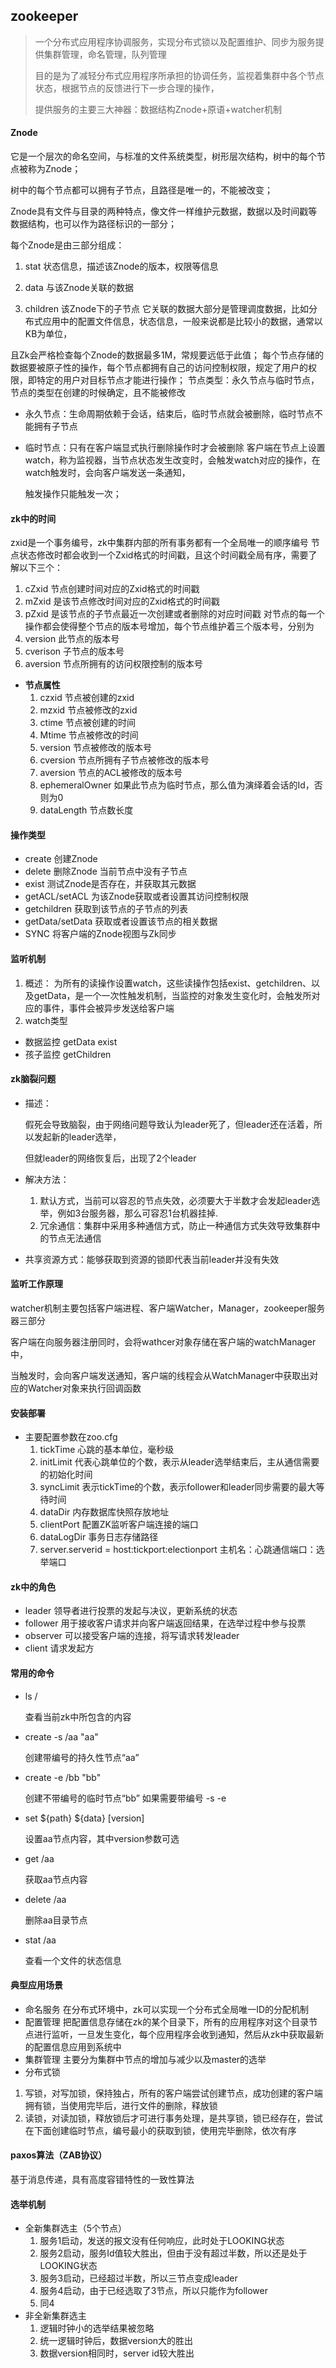 ## zookeeper
> 一个分布式应用程序协调服务，实现分布式锁以及配置维护、同步为服务提供集群管理，命名管理，队列管理
> 
>目的是为了减轻分布式应用程序所承担的协调任务，监视着集群中各个节点状态，根据节点的反馈进行下一步合理的操作，
> 
>提供服务的主要三大神器：数据结构Znode+原语+watcher机制

#### Znode

它是一个层次的命名空间，与标准的文件系统类型，树形层次结构，树中的每个节点被称为Znode； 

树中的每个节点都可以拥有子节点，且路径是唯一的，不能被改变； 

Znode具有文件与目录的两种特点，像文件一样维护元数据，数据以及时间戳等数据结构，也可以作为路径标识的一部分；  

每个Znode是由三部分组成：  

  1. stat 状态信息，描述该Znode的版本，权限等信息  

  2. data 与该Znode关联的数据  

  3. children 该Znode下的子节点
    它关联的数据大部分是管理调度数据，比如分布式应用中的配置文件信息，状态信息，一般来说都是比较小的数据，通常以KB为单位，

  且Zk会严格检查每个Znode的数据最多1M，常规要远低于此值；
  每个节点存储的数据要被原子性的操作，每个节点都拥有自己的访问控制权限，规定了用户的权限，即特定的用户对目标节点才能进行操作；
  节点类型：永久节点与临时节点，节点的类型在创建的时候确定，且不能被修改  
- 永久节点：生命周期依赖于会话，结束后，临时节点就会被删除，临时节点不能拥有子节点

- 临时节点：只有在客户端显式执行删除操作时才会被删除
  客户端在节点上设置watch，称为监视器，当节点状态发生改变时，会触发watch对应的操作，在watch触发时，会向客户端发送一条通知，

  触发操作只能触发一次；

#### zk中的时间

zxid是一个事务编号，zk中集群内部的所有事务都有一个全局唯一的顺序编号
节点状态修改时都会收到一个Zxid格式的时间戳，且这个时间戳全局有序，需要了解以下三个：  

1. cZxid  节点创建时间对应的Zxid格式的时间戳  
2. mZxid  是该节点修改时间对应的Zxid格式的时间戳  
3. pZxid  是该节点的子节点最近一次创建或者删除的对应时间戳
对节点的每一个操作都会使得整个节点的版本号增加，每个节点维护着三个版本号，分别为  
1. version  此节点的版本号
2. cverison  子节点的版本号
3. aversion  节点所拥有的访问权限控制的版本号

- **节点属性**
  1. czxid 节点被创建的zxid
  2. mzxid 节点被修改的zxid
  3. ctime 节点被创建的时间
  4. Mtime 节点被修改的时间
  5. version  节点被修改的版本号
  6. cversion 节点所拥有子节点被修改的版本号
  7. aversion  节点的ACL被修改的版本号
  8. ephemeralOwner 如果此节点为临时节点，那么值为演绎着会话的Id，否则为0
  9. dataLength 节点数长度 

#### 操作类型

- create  创建Znode
- delete  删除Znode  当前节点中没有子节点
- exist   测试Znode是否存在，并获取其元数据
- getACL/setACL 为该Znode获取或者设置其访问控制权限
- getchildren  获取到该节点的子节点的列表
- getData/setData 获取或者设置该节点的相关数据  
- SYNC  将客户端的Znode视图与Zk同步  

#### 监听机制

1. 概述： 
为所有的读操作设置watch，这些读操作包括exist、getchildren、以及getData，是一个一次性触发机制，当监控的对象发生变化时，会触发所对应的事件，事件会被异步发送给客户端
2. watch类型  
  -  数据监控  getData  exist
  -  孩子监控  getChildren

#### zk脑裂问题

- 描述：

  假死会导致脑裂，由于网络问题导致认为leader死了，但leader还在活着，所以发起新的leader选举，

  但就leader的网络恢复后，出现了2个leader  

- 解决方法：
  1. 默认方式，当前可以容忍的节点失效，必须要大于半数才会发起leader选举，例如3台服务器，那么可容忍1台机器挂掉.
  2. 冗余通信：集群中采用多种通信方式，防止一种通信方式失效导致集群中的节点无法通信
  
- 共享资源方式：能够获取到资源的锁即代表当前leader并没有失效

#### 监听工作原理

watcher机制主要包括客户端进程、客户端Watcher，Manager，zookeeper服务器三部分

客户端在向服务器注册同时，会将wathcer对象存储在客户端的watchManager中，

当触发时，会向客户端发送通知，客户端的线程会从WatchManager中获取出对应的Watcher对象来执行回调函数

#### 安装部署

- 主要配置参数在zoo.cfg
  1. tickTime  心跳的基本单位，毫秒级
  2. initLimit   代表心跳单位的个数，表示从leader选举结束后，主从通信需要的初始化时间
  3. syncLimit  表示tickTime的个数，表示follower和leader同步需要的最大等待时间
  4. dataDir  内存数据库快照存放地址
  5. clientPort  配置ZK监听客户端连接的端口
  6. dataLogDir  事务日志存储路径
  7. server.serverid = host:tickport:electionport  主机名：心跳通信端口：选举端口

#### zk中的角色

- leader  领导者进行投票的发起与决议，更新系统的状态
- follower  用于接收客户请求并向客户端返回结果，在选举过程中参与投票
- observer  可以接受客户端的连接，将写请求转发leader
- client  请求发起方

#### 常用的命令

- ls  /  

  查看当前zk中所包含的内容

- create -s /aa "aa"  

  创建带编号的持久性节点“aa”

- create -e /bb "bb" 

  创建不带编号的临时节点“bb”  如果需要带编号 -s -e

- set ${path} ${data} [version]

  设置aa节点内容，其中version参数可选

- get /aa

  获取aa节点内容

- delete /aa

  删除aa目录节点

- stat /aa  

  查看一个文件的状态信息

#### 典型应用场景

- 命名服务  在分布式环境中，zk可以实现一个分布式全局唯一ID的分配机制
- 配置管理  把配置信息存储在zk的某个目录下，所有的应用程序对这个目录节点进行监听，一旦发生变化，每个应用程序会收到通知，然后从zk中获取最新的配置信息应用到系统中
- 集群管理  主要分为集群中节点的增加与减少以及master的选举
- 分布式锁  
1. 写锁，对写加锁，保持独占，所有的客户端尝试创建节点，成功创建的客户端拥有锁，当使用完毕后，进行文件的删除，释放锁
2. 读锁，对读加锁，释放锁后才可进行事务处理，是共享锁，锁已经存在，尝试在下面创建临时节点，编号最小的获取到锁，使用完毕删除，依次有序

#### paxos算法（ZAB协议）

基于消息传递，具有高度容错特性的一致性算法

#### 选举机制

- 全新集群选主（5个节点）
  1. 服务1启动，发送的报文没有任何响应，此时处于LOOKING状态
  2. 服务2启动，服务Id值较大胜出，但由于没有超过半数，所以还是处于LOOKING状态
  3. 服务3启动，已经超过半数，所以三节点变成leader
  4. 服务4启动，由于已经选取了3节点，所以只能作为follower
  5. 同4
- 非全新集群选主
  1. 逻辑时钟小的选举结果被忽略
  2. 统一逻辑时钟后，数据version大的胜出
  3. 数据version相同时，server id较大胜出